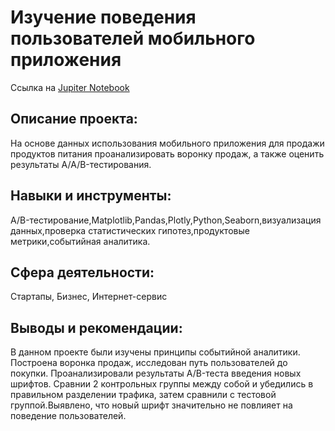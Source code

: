 # Изучение поведения пользователей мобильного приложения

Ссылка на [Jupiter Notebook](https://github.com/AnastasiaKoshk/Yandex.Practicum.Portfolio/blob/main/MobileAppAnalysis/MobileAnalysis.ipynb)

## Описание проекта:
На основе данных использования мобильного приложения для продажи продуктов питания проанализировать воронку продаж, а также оценить результаты A/A/B-тестирования.

## Навыки и инструменты:
A/B-тестирование,Matplotlib,Pandas,Plotly,Python,Seaborn,визуализация данных,проверка статистических гипотез,продуктовые метрики,событийная аналитика.

## Сфера деятельности:
Стартапы, Бизнес, Интернет-сервис

## Выводы и рекомендации:

В данном проекте были изучены принципы событийной аналитики. Построена воронка продаж, исследован путь пользователей до покупки. Проанализировали результаты A/B-теста введения новых шрифтов. Сравнии 2 контрольных группы между собой и убедились в правильном разделении трафика, затем сравнили с тестовой группой.Выявлено, что новый шрифт значительно не повлияет на поведение пользователей.

